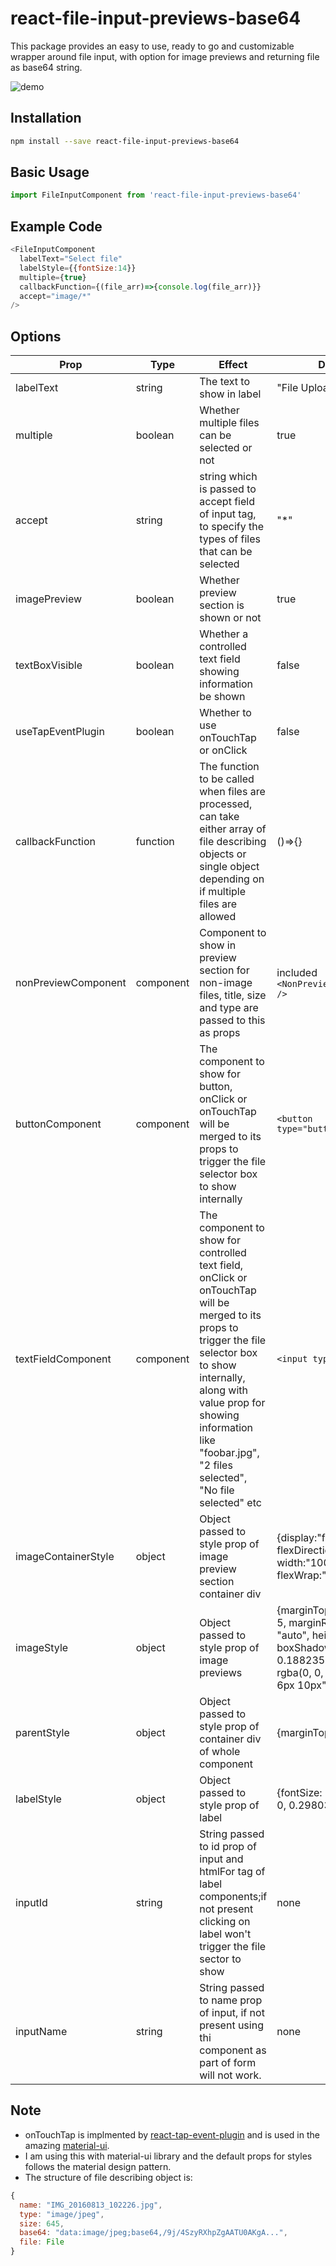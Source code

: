 # react-file-input-previews-base64
This package provides an easy to use, ready to go and customizable wrapper around file input, with option for image previews and returning file as base64 string.

![demo](https://media.giphy.com/media/xUPGcpVTMLMfrYhjBC/giphy.gif)

## Installation

```sh
npm install --save react-file-input-previews-base64
```

## Basic Usage

```javascript
import FileInputComponent from 'react-file-input-previews-base64'
```

## Example Code

```js
<FileInputComponent
  labelText="Select file"
  labelStyle={{fontSize:14}}
  multiple={true}
  callbackFunction={(file_arr)=>{console.log(file_arr)}}
  accept="image/*" 
/>
```
## Options
| Prop        | Type           | Effect  | Default Value |
| ------------- |-------------| -----| -----|
| labelText | string | The text to show in label | "File Upload" |
| multiple | boolean | Whether multiple files can be selected or not | true |
| accept | string | string which is passed to accept field of input tag, to specify the types of files that can be selected | "*" |
| imagePreview | boolean | Whether preview section is shown or not | true |
| textBoxVisible | boolean | Whether a controlled text field showing information be shown | false |
| useTapEventPlugin | boolean | Whether to use onTouchTap or onClick | false |
| callbackFunction | function | The function to be called when files are processed, can take either array of file describing objects or single object depending on if multiple files are allowed  | ()=>{} |
| nonPreviewComponent | component | Component to show in preview section for non-image files, title, size and type are passed to this as props | included `<NonPreviewDefaultComponent />` |
| buttonComponent | component | The component to show for button, onClick or onTouchTap will be merged to its props to trigger the file selector box to show internally | `<button type="button">Attach</button>` |
| textFieldComponent | component | The component to show for controlled text field, onClick or onTouchTap will be merged to its props to trigger the file selector box to show internally, along with value prop for showing information like "foobar.jpg", "2 files selected", "No file selected" etc | `<input type="text" />` |
| imageContainerStyle | object | Object passed to style prop of image preview section container div | {display:"flex", flexDirection:"row", width:"100%", flexWrap:"wrap"} |
| imageStyle | object | Object passed to style prop of image previews | {marginTop: 5, marginBottom: 5, marginRight: 5, width: "auto", height: "30vmin", boxShadow:"rgba(0, 0, 0, 0.188235) 0px 10px 30px, rgba(0, 0, 0, 0.227451) 0px 6px 10px"} |
| parentStyle | object | Object passed to style prop of container div of whole component | {marginTop:14} |
| labelStyle | object | Object passed to style prop of label | {fontSize: 16,color:'rgba(0, 0, 0, 0.298039)',display:'block'} |
| inputId | string | String passed to id prop of input and htmlFor tag of label components;if not present clicking on label won't trigger the file sector to show | none |
| inputName | string | String passed to name prop of input, if not present using thi component as part of form will not work. | none |

## Note

* onTouchTap is implmented by [react-tap-event-plugin](https://github.com/zilverline/react-tap-event-plugin) and is used in the amazing [material-ui](https://github.com/callemall/material-ui).
* I am using this with material-ui library and the default props for styles follows the material design pattern. 
* The structure of file describing object is: 
```js
{
  name: "IMG_20160813_102226.jpg",
  type: "image/jpeg",
  size: 645,
  base64: "data:image/jpeg;base64,/9j/4SzyRXhpZgAATU0AKgA...",
  file: File
}
```
